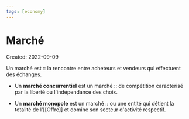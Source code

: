 ```yaml
---
tags: [economy] 
---
```

# Marché
Created: 2022-09-09

Un marché est :: la rencontre entre acheteurs et vendeurs qui effectuent des échanges.
<!--SR:!2023-07-26,205,270-->

- Un **marché concurrentiel** est un marché :: de compétition caractérisé par la liberté ou l'indépendance des choix.
<!--SR:!2023-06-25,189,270-->
- Un **marché monopole** est un marché :: ou une entité qui détient la totalité de l'[[Offre]] et domine son secteur d'activité respectif.
<!--SR:!2023-07-23,187,248-->